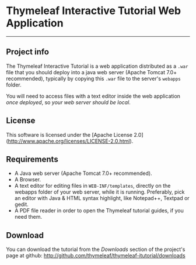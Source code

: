
Thymeleaf Interactive Tutorial Web Application
==============================================

------------------------------------------------------------------------------

Project info
------------

The Thymeleaf Interactive Tutorial is a web application distributed as a `.war`
file that you should deploy into a java web server (Apache Tomcat 7.0+ recommended),
typically by copying this `.war` file to the server's `webapps` folder.

You will need to access files with a text editor inside the web application *once
deployed*, so *your web server should be local*. 


License
-------

This software is licensed under the [Apache License 2.0]
(http://www.apache.org/licenses/LICENSE-2.0.html).


Requirements
------------

  * A Java web server (Apache Tomcat 7.0+ recommended).
  * A Browser.
  * A text editor for editing files in `WEB-INF/templates`, directly on the webapps folder of 
    your web server, while it is running. Preferably, pick an editor with Java & HTML syntax
    highlight, like Notepad++, Textpad or gedit.
  * A PDF file reader in order to open the Thymeleaf tutorial guides, if you need them.


Download
--------

You can download the tutorial from the *Downloads* section of the project's page at github:
http://github.com/thymeleaf/thymeleaf-itutorial/downloads


